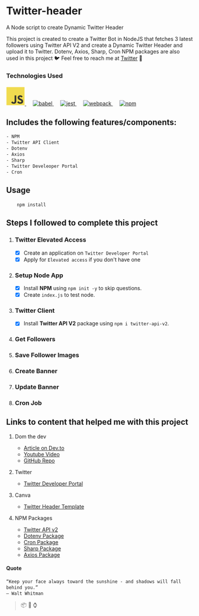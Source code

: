 # Twitter-header
A Node script to create Dynamic Twitter Header


<!-- ![This is an image](https://github.com/hmjatt/hmjatt.github.io/blob/master/images/battleship/Page-1%20updated.png) -->


This project is created to create a Twitter Bot in NodeJS that fetches 3 latest followers using Twitter API V2 and create a Dynamic Twitter Header and upload it to Twitter. Dotenv, Axios, Sharp, Cron NPM packages are also used in this project :bird: Feel free to reach me at [Twitter](https://twitter.com/hmjatt/) :robot:



### Technologies Used

<a href="https://developer.mozilla.org/en-US/docs/Web/JavaScript" target="_blank" rel="noreferrer"> <img src="https://raw.githubusercontent.com/devicons/devicon/master/icons/javascript/javascript-original.svg" alt="javascript" width="50" height="50"/> </a>  &emsp;   <a href="https://babeljs.io/" target="_blank" rel="noreferrer"> <img src="https://upload.wikimedia.org/wikipedia/commons/0/02/Babel_Logo.svg" alt="babel" width="50" height="50"/> </a>  &emsp;   <a href="https://jestjs.io/" target="_blank" rel="noreferrer"> <img src="https://jestjs.io/img/jest.png" alt="jest" width="50" height="50"/> </a>  &emsp;  <a href="https://webpack.js.org/" target="_blank" rel="noreferrer"> <img style="margin-top:40px;" src="https://raw.githubusercontent.com/webpack/media/master/logo/logo-on-dark-bg.svg" alt="webpack" width="120" height="70"/> </a>  &emsp;   <a href="https://www.npmjs.com/" target="_blank" rel="noreferrer"> <img style="margin-top:20px;" src="https://raw.githubusercontent.com/npm/logos/master/npm%20logo/npm-logo-red.svg" alt="npm" width="50" height="50"/> </a>


## Includes the following features/components:

	- NPM
	- Twitter API Client
	- Dotenv
	- Axios
	- Sharp
	- Twitter Develeoper Portal
	- Cron

## Usage

```
	npm install

```

	
## Steps I followed to complete this project

1. ### Twitter Elevated Access
	- [x] Create an application on `Twitter Developer Portal`
	- [x] Apply for `Elevated access` if you don't have one

2. ### Setup Node App
	- [x] Install **NPM** using `npm init -y` to skip questions.
	- [x] Create `index.js` to test node.
	
3. ### Twitter Client
	- [x] Install **Twitter API V2** package using `npm i twitter-api-v2`.

4. ### Get Followers

5. ### Save Follower Images

6. ### Create Banner

7. ### Update Banner

8. ### Cron Job



## Links to content that helped me with this project

1. Dom the dev
	- [Article on Dev.to](https://dev.to/dom_the_dev/build-an-automatically-updating-twitter-header-with-nodejs-and-twitter-api-2g2d)
	- [Youtube Video](https://www.youtube.com/watch?v=jl9OKxoqVcA)
	- [GitHub Repo](https://github.com/dom-the-dev/twitter-banner)

2. Twitter
	- [Twitter Developer Portal](https://developer.twitter.com/en/portal/dashboard)
	
3. Canva
	- [Twitter Header Template](https://www.canva.com/twitter/templates/headers/)

4. NPM Packages
	- [Twitter API v2](https://www.npmjs.com/package/twitter-api-v2)
	- [Dotenv Package](https://www.npmjs.com/package/dotenv)
	- [Cron Package](https://www.npmjs.com/package/cron)
	- [Sharp Package](https://www.npmjs.com/package/sharp)
	- [Axios Package](https://www.npmjs.com/package/axios)




#### Quote

    “Keep your face always toward the sunshine - and shadows will fall behind you.”
    — Walt Whitman
>  	
> :package: :yarn: :watch: